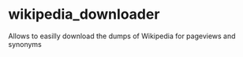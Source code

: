 # wikipedia_downloader
Allows to easilly download the dumps of Wikipedia for pageviews and synonyms

